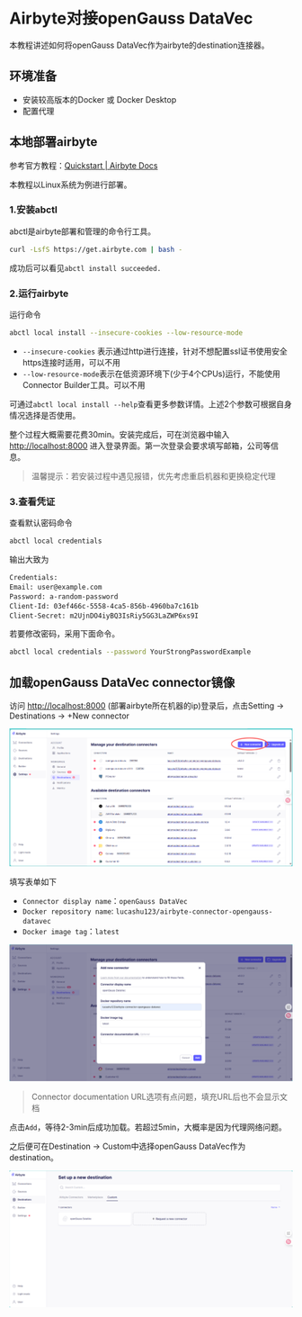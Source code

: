 # Airbyte对接openGauss DataVec

本教程讲述如何将openGauss DataVec作为airbyte的destination连接器。

## 环境准备

- 安装较高版本的Docker 或 Docker Desktop
- 配置代理

## 本地部署airbyte

参考官方教程：[Quickstart | Airbyte Docs](https://docs.airbyte.com/platform/using-airbyte/getting-started/oss-quickstart)

本教程以Linux系统为例进行部署。

### 1.安装abctl

abctl是airbyte部署和管理的命令行工具。

```bash
curl -LsfS https://get.airbyte.com | bash -
```

成功后可以看见`abctl install succeeded.`

### 2.运行airbyte

运行命令

```bash
abctl local install --insecure-cookies --low-resource-mode
```

- `--insecure-cookies` 表示通过http进行连接，针对不想配置ssl证书使用安全https连接时适用，可以不用
- `--low-resource-mode`表示在低资源环境下(少于4个CPUs)运行，不能使用Connector Builder工具。可以不用

可通过`abctl local install --help`查看更多参数详情。上述2个参数可根据自身情况选择是否使用。



整个过程大概需要花费30min。安装完成后，可在浏览器中输入 [http://localhost:8000](http://localhost:8000/) 进入登录界面。第一次登录会要求填写邮箱，公司等信息。

> 温馨提示：若安装过程中遇见报错，优先考虑重启机器和更换稳定代理

### 3.查看凭证

查看默认密码命令

```bash
abctl local credentials
```

输出大致为

```bash
Credentials:
Email: user@example.com
Password: a-random-password
Client-Id: 03ef466c-5558-4ca5-856b-4960ba7c161b
Client-Secret: m2UjnDO4iyBQ3IsRiy5GG3LaZWP6xs9I
```

若要修改密码，采用下面命令。

```bash
abctl local credentials --password YourStrongPasswordExample
```



## 加载openGauss DataVec connector镜像

访问 [http://localhost:8000](http://localhost:8000/) (部署airbyte所在机器的ip)登录后，点击Setting -> Destinations -> +New connector

![image-20250918222315397](images/image-20250918222315397.png)

填写表单如下

- `Connector display name`：`openGauss DataVec`
- `Docker repository name`:  `lucashu123/airbyte-connector-opengauss-datavec`
- `Docker image tag`：`latest`

![image-20250918222423289](images/image-20250918222423289.png)

> Connector documentation URL选项有点问题，填充URL后也不会显示文档

点击`Add`，等待2-3min后成功加载。若超过5min，大概率是因为代理网络问题。



之后便可在Destination -> Custom中选择openGauss DataVec作为destination。

![image-20250918223149758](images/image-20250918223149758.png)



